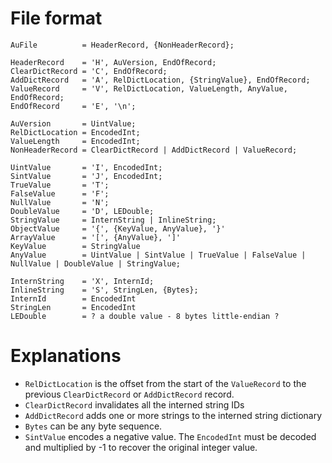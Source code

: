 File format
===========
```text
AuFile          = HeaderRecord, {NonHeaderRecord};

HeaderRecord    = 'H', AuVersion, EndOfRecord;
ClearDictRecord = 'C', EndOfRecord;
AddDictRecord   = 'A', RelDictLocation, {StringValue}, EndOfRecord;
ValueRecord     = 'V', RelDictLocation, ValueLength, AnyValue, EndOfRecord;
EndOfRecord     = 'E', '\n';

AuVersion       = UintValue;
RelDictLocation = EncodedInt;
ValueLength     = EncodedInt;
NonHeaderRecord = ClearDictRecord | AddDictRecord | ValueRecord;

UintValue       = 'I', EncodedInt;
SintValue       = 'J', EncodedInt;
TrueValue       = 'T';
FalseValue      = 'F';
NullValue       = 'N';
DoubleValue     = 'D', LEDouble;
StringValue     = InternString | InlineString;
ObjectValue     = '{', {KeyValue, AnyValue}, '}'
ArrayValue      = '[', {AnyValue}, ']'
KeyValue        = StringValue
AnyValue        = UintValue | SintValue | TrueValue | FalseValue | NullValue | DoubleValue | StringValue;

InternString    = 'X', InternId;
InlineString    = 'S', StringLen, {Bytes};
InternId        = EncodedInt
StringLen       = EncodedInt
LEDouble        = ? a double value - 8 bytes little-endian ?
```

Explanations
============
- `RelDictLocation` is the offset from the start of the `ValueRecord` to the previous `ClearDictRecord` or `AddDictRecord` record.
- `ClearDictRecord` invalidates all the interned string IDs
- `AddDictRecord` adds one or more strings to the interned string dictionary
- `Bytes` can be any byte sequence.
- `SintValue` encodes a negative value. The `EncodedInt` must be decoded and multiplied by -1 to recover the original integer value.
